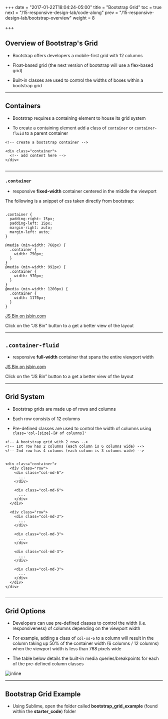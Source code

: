 +++
date = "2017-01-22T18:04:24-05:00"
title = "Bootstrap Grid"
toc = true
next = "/15-responsive-design-lab/code-along"
prev = "/15-responsive-design-lab/bootstrap-overview"
weight = 8

+++

## Overview of Bootstrap's Grid

- Bootstrap offers developers a mobile-first grid with 12 columns

- Float-based grid (the next version of bootstrap will use a flex-based grid)

- Built-in classes are used to control the widths of boxes within a bootstrap grid


---

## Containers

- Bootstrap requires a containing element to house its grid system

- To create a containing element add a class of `container` or `container-fluid` to a parent container

```
<!-- create a bootstrap container -->

<div class="container">
  <!-- add content here -->
</div>


```

---


### `.container`

- responsive **fixed-width** container centered in the middle the viewport

The following is a snippet of css taken directly from bootstrap:

```

.container {
  padding-right: 15px;
  padding-left: 15px;
  margin-right: auto;
  margin-left: auto;
}

@media (min-width: 768px) {
  .container {
    width: 750px;
  }
}
@media (min-width: 992px) {
  .container {
    width: 970px;
  }
}
@media (min-width: 1200px) {
  .container {
    width: 1170px;
  }
}

```

<a class="jsbin-embed" href="https://jsbin.com/wegamiq/embed?output">JS Bin on jsbin.com</a><script src="https://static.jsbin.com/js/embed.min.js?3.41.6"></script>

Click on the "JS Bin" button to a get a better view of the layout

---


##  `.container-fluid`

- responsive **full-width** container that spans the entire viewport width

<a class="jsbin-embed" href="https://jsbin.com/kuquhu/embed?output">JS Bin on jsbin.com</a><script src="https://static.jsbin.com/js/embed.min.js?3.41.6"></script>

Click on the “JS Bin” button to a get a better view of the layout


---

## Grid System

- Bootstrap grids are made up of rows and columns

- Each row consists of 12 columns

- Pre-defined classes are used to control the width of columns using `class='col-[size]-[# of columns]'`


```
<!-- A bootstrap grid with 2 rows -->
<!-- 1st row has 2 columns (each column is 6 columns wide) -->
<!-- 2nd row has 4 columns (each column is 3 columns wide) -->


<div class="container">
  <div class="row">
    <div class="col-md-6">
      ...
    </div>

    <div class="col-md-6">
      ...
    </div>
  </div>

  <div class="row">
    <div class="col-md-3">
      ...
    </div>

    <div class="col-md-3">
      ...
    </div>

    <div class="col-md-3">
      ...
    </div>

    <div class="col-md-3">
      ...
    </div>
  </div>
</div>


```

---

## Grid Options

- Developers can use pre-defined classes to control the width (i.e. responsiveness) of columns depending on the viewport width

- For example, adding a class of `col-xs-6` to a column will result in the column taking up 50% of the container width (6 columns / 12 columns) when the viewport width is less than 768 pixels wide

- The table below details the built-in media queries/breakpoints for each of the pre-defined column classes 

![inline](/images/15/bootstrap-grid-options.png)


---

## Bootstrap Grid Example


- Using Sublime, open the folder called **bootstrap_grid_example** (found within the **starter_code**) folder
